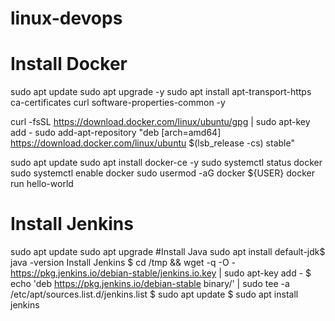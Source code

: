 # linux-devops
# Install Docker
sudo apt update
sudo apt upgrade -y
sudo apt install apt-transport-https ca-certificates curl software-properties-common -y

curl -fsSL https://download.docker.com/linux/ubuntu/gpg | sudo apt-key add -
sudo add-apt-repository "deb [arch=amd64] https://download.docker.com/linux/ubuntu $(lsb_release -cs) stable"

sudo apt update
sudo apt install docker-ce -y
sudo systemctl status docker
sudo systemctl enable docker
sudo usermod -aG docker ${USER}
docker run hello-world

# Install Jenkins
 sudo apt update
 sudo apt upgrade
#Install Java
 sudo apt install default-jdk$ java -version
Install Jenkins
$ cd /tmp && wget -q -O - https://pkg.jenkins.io/debian-stable/jenkins.io.key | sudo apt-key add -
$ echo 'deb https://pkg.jenkins.io/debian-stable binary/' | sudo tee -a /etc/apt/sources.list.d/jenkins.list
$ sudo apt update
$ sudo apt install jenkins
